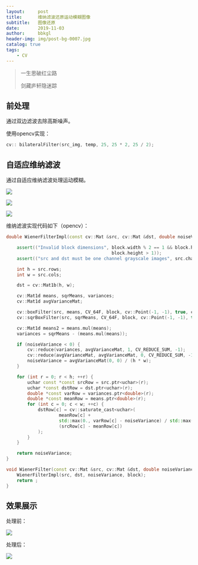 ```yaml
---
layout:     post
title:      维纳滤波还原运动模糊图像
subtitle:   图像还原
date:       2019-11-03
author:     bbkgl
header-img: img/post-bg-0007.jpg
catalog: true
tags:
    - CV
---
```


>一生思破红尘路
>
>剑藏庐轩隐迷踪

## 前处理

通过双边滤波去除高斯噪声。

使用opencv实现：

```cpp
cv:: bilateralFilter(src_img, temp, 25, 25 * 2, 25 / 2);
```

## 自适应维纳滤波

通过自适应维纳滤波处理运动模糊。

![](https://camo.githubusercontent.com/aa8dcf568d507b789935a9bd699a1cfe5d414716/68747470733a2f2f7261776769742e636f6d2f7072697474742f41646170746976655769656e657246696c7465722f6d61737465722f737667732f30663664333862643738616231313561646537333266323966653766353165622e7376673f696e766572745f696e5f6461726b6d6f6465)

![](https://camo.githubusercontent.com/dda21bfb4f877bed4eb3cdf9ebdb315deb8a5f63/68747470733a2f2f7261776769742e636f6d2f7072697474742f41646170746976655769656e657246696c7465722f6d61737465722f737667732f32633237353733633939336333656361343933333366616330613434643338662e7376673f696e766572745f696e5f6461726b6d6f6465)

![](https://camo.githubusercontent.com/26d25cafde4f43490ca62273031e3a6d0703b2ab/68747470733a2f2f7261776769742e636f6d2f7072697474742f41646170746976655769656e657246696c7465722f6d61737465722f737667732f64323636373839663137613430336464336237333462333865623430336661622e7376673f696e766572745f696e5f6461726b6d6f6465)

维纳滤波实现代码如下（opencv）：

```cpp
double WienerFilterImpl(const cv::Mat &src, cv::Mat &dst, double noiseVariance, const cv::Size &block) {

    assert(("Invalid block dimensions", block.width % 2 == 1 && block.height % 2 == 1 && block.width > 1 &&
                                        block.height > 1));
    assert(("src and dst must be one channel grayscale images", src.channels() == 1, dst.channels() == 1));

    int h = src.rows;
    int w = src.cols;

    dst = cv::Mat1b(h, w);

    cv::Mat1d means, sqrMeans, variances;
    cv::Mat1d avgVarianceMat;

    cv::boxFilter(src, means, CV_64F, block, cv::Point(-1, -1), true, cv::BORDER_REPLICATE);
    cv::sqrBoxFilter(src, sqrMeans, CV_64F, block, cv::Point(-1, -1), true, cv::BORDER_REPLICATE);

    cv::Mat1d means2 = means.mul(means);
    variances = sqrMeans - (means.mul(means));

    if (noiseVariance < 0) {
        cv::reduce(variances, avgVarianceMat, 1, CV_REDUCE_SUM, -1);
        cv::reduce(avgVarianceMat, avgVarianceMat, 0, CV_REDUCE_SUM, -1);
        noiseVariance = avgVarianceMat(0, 0) / (h * w);
    }

    for (int r = 0; r < h; ++r) {
        uchar const *const srcRow = src.ptr<uchar>(r);
        uchar *const dstRow = dst.ptr<uchar>(r);
        double *const varRow = variances.ptr<double>(r);
        double *const meanRow = means.ptr<double>(r);
        for (int c = 0; c < w; ++c) {
            dstRow[c] = cv::saturate_cast<uchar>(
                    meanRow[c] +
                    std::max(0., varRow[c] - noiseVariance) / std::max(varRow[c], noiseVariance) *
                    (srcRow[c] - meanRow[c])
            );
        }
    }

    return noiseVariance;
}

void WienerFilter(const cv::Mat &src, cv::Mat &dst, double noiseVariance = 10000, const cv::Size &block = cv::Size(3, 3)) {
    WienerFilterImpl(src, dst, noiseVariance, block);
    return ;
}
```

## 效果展示

处理前：

![](https://ae01.alicdn.com/kf/Hf581eb1cafb7415183808a56fba7c2b62.png)

处理后：

![](https://ae01.alicdn.com/kf/H8d970c9e499748b3b93c3fe4f2d08196f.png)